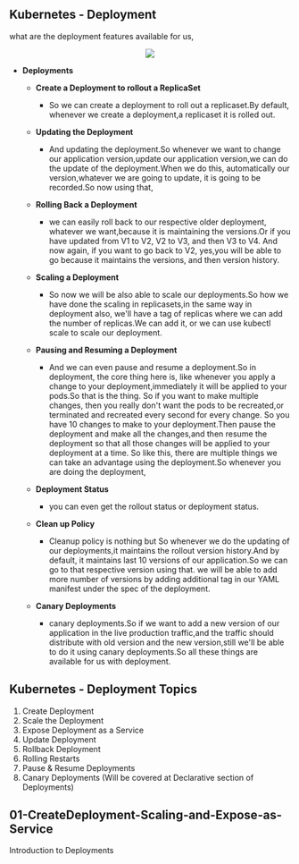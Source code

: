 ## Kubernetes - Deployment

what are the deployment features available for us,

<p align="center">
    <img src="https://user-images.githubusercontent.com/34484660/253813487-21329bef-245d-4d43-8148-60693132d3ae.png" />
</p>

 
- **Deployments**
    - **Create a Deployment to rollout a ReplicaSet**
        - So we can create a deployment to roll out a replicaset.By default, whenever we create a deployment,a replicaset it is rolled out.
    - **Updating the Deployment**
        - And updating the deployment.So whenever we want to change our application version,update our application version,we can do the update of the deployment.When we do this, automatically our version,whatever we are going to update, it is going to be recorded.So now using that, 

    - **Rolling Back a Deployment**
        - we can easily roll back to our respective older deployment, whatever we want,because it is maintaining the versions.Or if you have updated from V1 to V2, V2 to V3, and then V3 to V4. And now again, if you want to go back to V2, yes,you will be able to go because it maintains the versions, and then version history.
    - **Scaling a Deployment**
        - So now we will be also able to scale our deployments.So how we have done the scaling in replicasets,in the same way in deployment also, we'll have a tag of replicas where we can add the number of replicas.We can add it, or we can use kubectl scale to scale our deployment.

    - **Pausing and Resuming a Deployment**
        - And we can even pause and resume a deployment.So in deployment, the core thing here is, like whenever you apply a change to your deployment,immediately it will be applied to your pods.So that is the thing. So if you want to make multiple changes, then you really don't want the pods to be recreated,or terminated and recreated every second for every change. So you have 10 changes to make to your deployment.Then pause the deployment and make all the changes,and then resume the deployment so that all those changes will be applied to your deployment at a time. So like this, there are multiple things we can take an advantage using the deployment.So whenever you are doing the deployment, 
    - **Deployment Status**
        - you can even get the rollout status or deployment status.

    - **Clean up Policy**
        - Cleanup policy is nothing but So whenever we do the updating of our deployments,it maintains the rollout version history.And by default, it maintains last 10 versions of our application.So we can go to that respective version using that. we will be able to add more number of versions by adding additional tag in our YAML manifest under the spec of the deployment.
    - **Canary Deployments**
        - canary deployments.So if we want to add a new version of our application in the live production traffic,and the traffic should distribute with old version and the new version,still we'll be able to do it using canary deployments.So all these things are available for us with deployment.

## Kubernetes - Deployment Topics

1. Create Deployment
2. Scale the Deployment
3. Expose Deployment as a Service
4. Update Deployment
5. Rollback Deployment
6. Rolling Restarts
7. Pause & Resume Deployments
8. Canary Deployments (Will be covered at Declarative section of Deployments)

## 01-CreateDeployment-Scaling-and-Expose-as-Service
Introduction to Deployments







